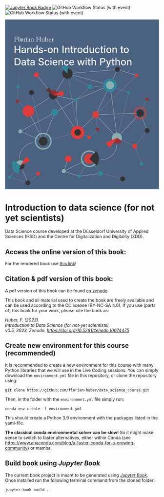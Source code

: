 [![Jupyter Book Badge](https://jupyterbook.org/badge.svg)](https://florian-huber.github.io/data_science_course/)
![GitHub Workflow Status (with event)](https://img.shields.io/github/actions/workflow/status/florian-huber/data_science_course/deploy_book.yml?label=Deploy%20book)
![GitHub Workflow Status (with event)](https://img.shields.io/github/actions/workflow/status/florian-huber/data_science_course/CI_tests.yml)

<p align="center">
    <img src="https://github.com/florian-huber/data_science_course/blob/main/images/data_science_cover_illustration.png" width="600" alt="Book cover">
</p>

# Introduction to data science (for not yet scientists)
Data Science course developed at the Düsseldorf University of Applied Sciences (HSD) and the Centre for Digitalization and Digitality (ZDD).

## Access the online version of this book:
For the rendered book use [this link](https://florian-huber.github.io/data_science_course/book/cover.html)!

## Citation & pdf version of this book:
A pdf version of this book can be found [on zenodo](https://zenodo.org/records/10074475)

This book and all material used to create the book are freely available and can be used according to the CC license (BY-NC-SA 4.0).
If you use (parts of) this book for your work, please cite the book as:

*Huber, F. (2023).*  
*Introduction to Data Science (for not-yet scientists).*  
*v0.5, 2023, Zenodo. https://doi.org/10.5281/zenodo.10074475*

## Create new environment for this course (recommended)
It is recommended to create a new environment for this course with many Python libraries that we will use in the Live Coding sessions. You can simply download the `environment.yml` file in this repository, or clone the repository using:
```
git clone https://github.com/florian-huber/data_science_course.git
```
Then, in the folder with the `environment.yml` file simply run:
```
conda env create -f environment.yml
```
This should create a Python 3.9 environment with the packages listed in the yaml-file.

**The classical conda environmental solver can be slow!** So it might make sense to switch to faster alternatives, either within Conda (see https://www.anaconda.com/blog/a-faster-conda-for-a-growing-community) or mamba.

## Build book using *Jupyter Book*

The current book project is meant to be generated using [*Jupyter Book*](https://jupyterbook.org). Once installed run the following terminal command from the cloned folder:
```
jupyter-book build . 
```
